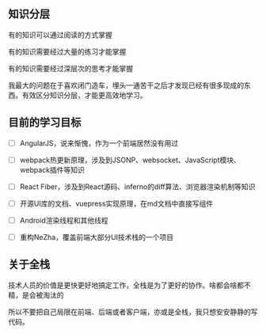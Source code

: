 
## 知识分层
有的知识可以通过阅读的方式掌握

有的知识需要经过大量的练习才能掌握

有的知识需要经过深层次的思考才能掌握

我最大的问题在于喜欢闭门造车，埋头一通苦干之后才发现已经有很多现成的东西。有效区分知识分层，才能更高效地学习。

## 目前的学习目标
* [ ] AngularJS，说来惭愧，作为一个前端居然没有用过
* [ ] webpack热更新原理，涉及到JSONP、websocket、JavaScript模块、webpack插件等知识
* [ ] React Fiber，涉及到React源码、inferno的diff算法、浏览器渲染机制等知识
* [ ] 开源UI库的文档、vuepress实现原理，在md文档中直接写组件
* [ ] Android渲染线程和其他线程
* [ ] 重构NeZha，覆盖前端大部分UI技术栈的一个项目


## 关于全栈

技术人员的价值是更快更好地搞定工作，全栈是为了更好的协作。啥都会啥都不精，是会被淘汰的

所以不要把自己局限在前端、后端或者客户端，亦或是全栈，我只想安安静静的写代码。